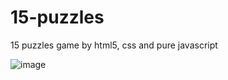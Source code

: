 # 15-puzzles
15 puzzles game by html5, css and pure javascript

![image](https://github.com/user-attachments/assets/33467b23-b70e-41bf-b403-1fafc6b62a3e)
